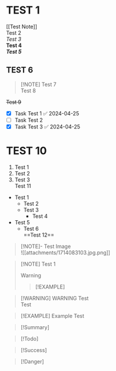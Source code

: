 # TEST 1

[[Test Note]]  
Test 2  
*Test 3*  
**Test 4**  
***Test 5***  

## TEST 6

> [!NOTE] Test 7  
> Test 8

~~Test 9~~
- [x] Task Test 1 ✅ 2024-04-25
- [ ] Task Test 2
- [x] Task Test 3 ✅ 2024-04-25

# TEST 10

1. Test 1
2. Test 2
3. Test 3  
Test 11
- Test 1
	- Test 2
	- Test 3
		- Test 4
- Test 5
	- Test 6  
==Test 12==

> [!NOTE]- Test Image  
> ![[attachments/1714083103.jpg.png]]

> [!NOTE] Test 1
> > [!WARNING]
> > > [!EXAMPLE]

> [!WARNING] WARNING Test  
> Test

> [!EXAMPLE] Example Test

> [!Summary]

> [!Todo]

> [!Success]

> [!Danger]

